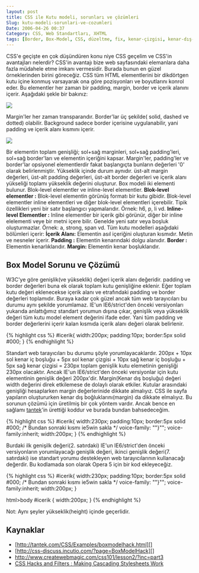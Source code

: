 ```yaml
---
layout: post
title: CSS ile Kutu modeli, sorunları ve çözümleri
Slug: kutu-modeli-sorunlari-ve-cozumleri
Date: 2006-04-26 00:37
Category: CSS, Web Standartları, XHTML
tags: [Border, Box-Model, CSS, düzeltme, fix, kenar-çizgisi, kenar-dış-boşluğu, kenar-iç-boşluğu, Kutu-Modeli, Margin, Padding, Web Standartları, XHTML]
---
```


CSS'e geçişte en çok düşündüren konu niye CSS geçelim ve CSS'in
avantajları nelerdir? CSS'in avantajı bize web sayfasındaki elemanlara
daha fazla müdahele etme imkanı vermesidir. Burada bunun en güzel
örneklerinden birini göreceğiz. CSS tüm HTML elementlerini bir
dikdörtgen kutu içine konmuş varsayarak ona göre pozisyonları ve
boyutlarını konrol eder. Bu elementler her zaman bir padding, margin,
border ve içerik alanını içerir. Aşağıdaki şekle bir bakınız:

![][100]

Margin'ler her zaman transparandır. Border'lar üç şekilde( solid, dashed
ve dotted) olabilir. Background sadece border içerisine uygulanabilir,
yani padding ve içerik alanı kısmını içerir.

![][1]

Bir elementin toplam genişliği; sol+sağ marginleri, sol+sağ
padding'leri, sol+sağ border'ları ve elementin içeriğini kapsar.
Margin'ler, padding'ler ve border'lar opsiyonel elementlerdir fakat
başlangıçta bunların değerleri '0' olarak belirlenmiştir. Yükseklik
içinde durum aynıdır. üst-alt margin değerleri, üst-alt padding
değerleri, üst-alt border değerleri ve içerik alanı yükseliği toplamı
yükseklik değerini oluşturur. Box
modeli iki elementi bulunur. Blok-level elementler ve inline-level
elementler. **Blok-level elementler :** Blok-level elementin görünüş
formatı bir kutu gibidir. Blok-level elementler inline elementleri ve
diğer blok-level elementleri içerebilir. Tipik özellikleri yeni bir
satır başlangıcı yapmalarıdır. Örnek: h6, p, li vd. **Inline-level
Elementler :** Inline elementler bir içerik gibi görünür, diğer bir
inline elelementi veye bir metni içere bilir. Genelde yeni satır veya
boşluk oluşturmazlar. Örnek: a, strong, span vd. Tüm kutu modelleri
aşağıdaki bölümleri içerir: **İçerik Alanı:** Elementin asıl içeriğini
oluşturan kısmıdır. Metin ve nesneler içerir. **Padding :** Elementin
kenarındaki dolgu alanıdır. **Border :** Elementin kenarlıklarıdır.
**Margin:** Elementin kenar boşluklarıdır.

## Box Model Sorunu ve Çözümü

W3C'ye göre genişlik(ve yükseklik) değeri içerik alanı değeridir.
padding ve border değerleri buna ek olarak toplam kutu genişliğine
eklenir. Eğer toplam kutu değeri eklenecekse içerik alanı ve etrafındaki
padding ve border değerleri toplamıdır. Buraya kadar çok güzel ancak tüm
web tarayıcıları bu durumu aynı şekilde yorumlamaz. IE'un IE6/strict'den
önceki versiyonları yukarıda anlattığımız standart yorumun dışına çıkar,
genişlik veya yükseklik değeri tüm kutu model element değerini ifade
eder. Yani tüm padding ve border değerlerini içerir kalan kısmıda içerik
alanı değeri olarak belirlenir.

{% highlight css %}
#icerik{
  width:200px;
  padding:10px;
  border:5px solid #000;
}
{% endhighlight %}

Standart web tarayıcıları bu durumu şöyle yorumlayacaklardır. 200px +
10px sol kenar iç boşluğu + 5px sol kenar çizgisi + 10px sağ kenar iç
boşluğu + 5px sağ kenar çizgisi = 230px toplam genişlik kutu elemetinin
genişliği 230px olacaktır. Ancak IE'un IE6/strict'den önceki
versiyonlar için kutu elementinin genişlik değeri 200px'dir.
Margin(Kenar dış boşluğu) değeri width değerini direk etkilemese de
dolaylı olarak etkiler. Kutular arasındaki genişliği hesaplarken margin
değerlerinide dikkate almalıyız. CSS ile sayfa yapıların oluştururken
kenar dış boğluklarını(margin) da dikkate elmalıyız. Bu sorunun çözümü
için üretilmiş bir çok yöntem vardır. Ancak bence en sağlamı
[tantek][]'in ürettiği koddur ve burada bundan bahsedeceğim.

{% highlight css %}
#icerik{
  width:230px;
  padding:10px;
  border:5px solid #000; /* Bundan sonraki kısmı ie5win sakla */
  voice-family: ""}"";
  voice-family:inherit;
  width:200px;
}
{% endhighlight %}

Burdaki ilk genişilk değeri(2. satırdaki) IE'un IE6/strict'den önceki
versiyonların yorumlayacağı genişlik değeri, ikinci genişlik değeri(7.
satırdaki) ise standart yorumu destekleyen web tarayıcılarının
kullanacağı değerdir. Bu kodlamada son olarak Opera 5 için bir kod
ekleyeceğiz.

{% highlight css %}
#icerik{
  width:230px;
  padding:10px;
  border:5px solid #000; /* Bundan sonraki kısmı ie5win sakla */
  voice-family: ""}"";
  voice-family:inherit;
  width:200px;
}

html>body #icerik {
  width:200px;
}
{% endhighlight %}

Not: Aynı şeyler yükseklik(height) içinde geçerlidir.

## Kaynaklar

-   [http://tantek.com/CSS/Examples/boxmodelhack.html][]
-   [http://css-discuss.incutio.com/?page=BoxModelHack][]
-   http://www.createwebmagic.com/css101/lesson2/?inc=part3
-   [CSS Hacks and Filters : Making Cascading Stylesheets Work][]

  [100]: /images/basit_boxmodel.gif
  [1]: /images/box_model.gif
  [tantek]: http://www.tantek.com/CSS/Examples/boxmodelhack.html
  [http://tantek.com/CSS/Examples/boxmodelhack.html]: http://tantek.com/CSS/Examples/boxmodelhack.html
  [http://css-discuss.incutio.com/?page=BoxModelHack]: http://css-discuss.incutio.com/?page=BoxModelHack
  [CSS Hacks and Filters : Making Cascading Stylesheets Work]: http://www.amazon.com/gp/product/0764579851/ref=sr_11_1/103-3062475-1085468?%5Fencoding=UTF8
